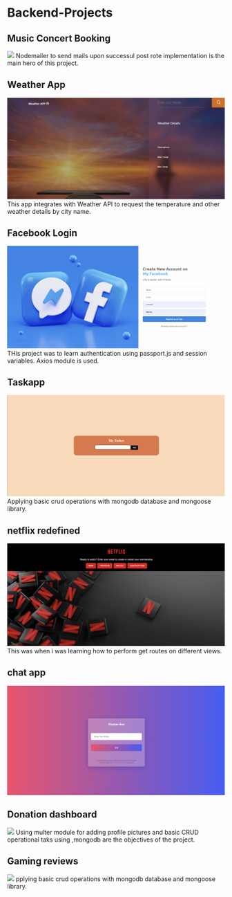 # Backend-Projects


<!--[<img src="https://github.com/NishitaErvantikar9/Backend-Projects/blob/main/Images/image_part_001.jpg" height="120px" width="150px">](https://github.com/NishitaErvantikar9/Backend-Projects/tree/main/MERN/DC%20Comics)[<img src="https://github.com/NishitaErvantikar9/Backend-Projects/blob/main/Images/image_part_002.jpg" height="120px" width="150px">](https://github.com/NishitaErvantikar9/Backend-Projects/tree/main/MERN/Chat%20App)[<img src="https://github.com/NishitaErvantikar9/Backend-Projects/blob/main/Images/image_part_003.jpg" height="120px" width="150px">](https://github.com/NishitaErvantikar9/Backend-Projects/tree/main/MERN/Facebook%20Login%20Signup)[<img src="https://github.com/NishitaErvantikar9/Backend-Projects/blob/main/Images/image_part_004.jpg" height="120px" width="150px">](https://github.com/NishitaErvantikar9/Backend-Projects/tree/main/MERN/Music%20Concert%20Mail)[<img src="https://github.com/NishitaErvantikar9/Backend-Projects/blob/main/Images/image_part_005.jpg" height="120px" width="150px">](https://github.com/NishitaErvantikar9/Backend-Projects/tree/main/MERN/Myntra%20Web%20App)[<img src="https://github.com/NishitaErvantikar9/Backend-Projects/blob/main/Images/image_part_006.jpg" height="120px" width="150px">](https://github.com/NishitaErvantikar9/Backend-Projects/tree/main/MERN/NGO%20Charity%20Tracker)[<img src="https://github.com/NishitaErvantikar9/Backend-Projects/blob/main/Images/image_part_007.jpg" height="120px" width="150px">](https://github.com/NishitaErvantikar9/Backend-Projects/tree/main/MERN/Task%20App)[<img src="https://github.com/NishitaErvantikar9/Backend-Projects/blob/main/Images/image_part_008.jpg" height="120px" width="150px">](https://github.com/NishitaErvantikar9/Backend-Projects/tree/main/MERN/Photo%20Album)[<img src="https://github.com/NishitaErvantikar9/Backend-Projects/blob/main/Images/image_part_009.jpg" height="120px" width="150px">](https://github.com/NishitaErvantikar9/Backend-Projects/tree/main/MERN/Netflix%20Redefined)[<img src="https://github.com/NishitaErvantikar9/Backend-Projects/blob/main/Images/image_part_010.jpg" height="120px" width="150px">](https://github.com/NishitaErvantikar9/Backend-Projects/tree/main/MERN/OTP%20Project)[<img src="https://github.com/NishitaErvantikar9/Backend-Projects/blob/main/Images/image_part_011.jpg" height="120px" width="150px">](https://github.com/NishitaErvantikar9/Backend-Projects/tree/main/MERN/Fortnite%20Forum) -->

## Music Concert Booking
[<img src="https://github.com/NishitaErvantikar9/Backend-Projects/blob/main/Media/Animation.gif"  >](https://github.com/NishitaErvantikar9/Backend-Projects/tree/main/1.%20MERN/Music%20Concert%20Mail)
Nodemailer to send mails upon successul post rote implementation is the main hero of this project.
<br>


## Weather App
[<img src="https://github.com/NishitaErvantikar9/Backend-Projects/blob/main/Media/Weather.gif"  >]()
This app integrates with Weather API to request the temperature and other weather details by city name.

## Facebook Login
[<img src="https://github.com/NishitaErvantikar9/Backend-Projects/blob/main/Media/facebooklogin.gif"  >]()
THis project was to learn authentication using passport.js and session variables. Axios module is used.

## Taskapp
[<img src="https://github.com/NishitaErvantikar9/Backend-Projects/blob/main/Media/taskapp.gif"  >]()
Applying basic crud operations with mongodb database and mongoose library.

## netflix redefined
[<img src="https://github.com/NishitaErvantikar9/Backend-Projects/blob/main/Media/netflixredefined.gif"  >]()
This was when i was learning how to perform get routes on different views.

## chat app
[<img src="https://github.com/NishitaErvantikar9/Backend-Projects/blob/main/Media/chatapp.gif"  >]()

## Donation dashboard
[<img src="https://github.com/NishitaErvantikar9/Backend-Projects/blob/main/Media/Donationdashboard.gif"  >]()
Using multer module for adding profile pictures and basic CRUD operational taks using ,mongodb are the objectives of the project.

## Gaming reviews
[<img src="https://github.com/NishitaErvantikar9/Backend-Projects/blob/main/Media/gamingreviews.gif"  >]()
pplying basic crud operations with mongodb database and mongoose library.
